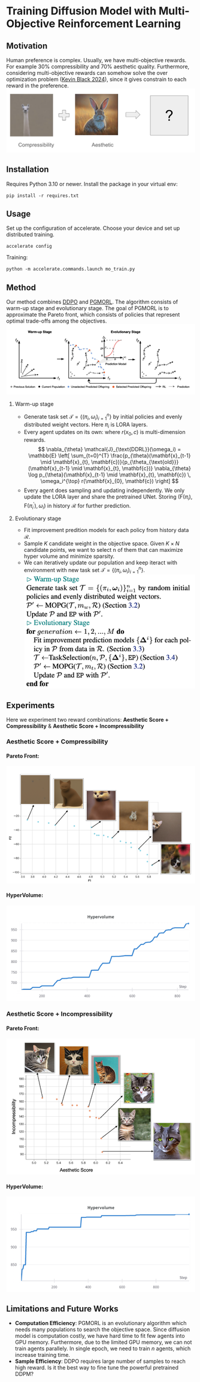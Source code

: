 # Training Diffusion Model with Multi-Objective Reinforcement Learning

## Motivation
Human preference is complex. Usually, we have multi-objective rewards. For example 30% compressibility and 70% aesthetic quality. Furthermore, considering multi-objective rewards can somehow solve the over optimization problem ([Kevin Black 2024](https://arxiv.org/pdf/2305.13301)), since it gives constrain to each reward in the preference.
![](ddpo/assets/img/intro.png)

## Installation
Requires Python 3.10 or newer. Install the package in your virtual env:
```shell
pip install -r requires.txt
```

## Usage
Set up the configuration of accelerate. Choose your device and set up distributed training.
```shell
accelerate config
```
Training:
```shell
python -m accelerate.commands.launch mo_train.py
```

## Method
Our method combines [DDPO](https://arxiv.org/pdf/2305.13301) and [PGMORL](https://people.csail.mit.edu/jiex/papers/PGMORL/paper.pdf). The algorithm consists of warm-up stage and evolutionary stage. The goal of PGMORL is to approximate the Pareto front, which consists of policies that represent optimal trade-offs among the objectives.
![image](ddpo/assets/img/pgmorl.png)

1. Warm-up stage
    - Generate task set $\mathcal{T}=\{(\pi_i,\omega_i)_{i=1}^n\}$ by initial policies and evenly distributed weight vectors. Here $\pi_i$ is LORA layers.
    - Every agent updates on its own: where $r(x_0,c)$ is multi-dimension rewards.
$$
\nabla_{\theta} \mathcal{J}_{\text{DDRL}}(\omega_i) = \mathbb{E} \left[ \sum_{t=0}^{T} \frac{p_{\theta}(\mathbf{x}_{t-1} \mid \mathbf{x}_{t}, \mathbf{c})}{p_{\theta_{\text{old}}}(\mathbf{x}_{t-1} \mid \mathbf{x}_{t}, \mathbf{c})} \nabla_{\theta} \log p_{\theta}(\mathbf{x}_{t-1} \mid \mathbf{x}_{t}, \mathbf{c}) \, \omega_i^{\top} r(\mathbf{x}_{0}, \mathbf{c}) \right]
$$
    - Every agent does sampling and updating independently. We only update the LORA layer and share the pretrained UNet. Storing $(\text{F}(\pi_i), \text{F}(\pi_i^{'}), \omega_i)$ in history $\mathcal{R}$ for further prediction.

2. Evolutionary stage 
    - Fit improvement predition models for each policy from history data $\mathcal{R}$.
    - Sample $K$ candidate weight in the objective space. Given $K \times N$ candidate points, we want to select n of them that can maximize hyper volume and minimize sparsity.
    - We can iteratively update our population and keep iteract with environment with new task set $\mathcal{T}=\{(\pi_i,\omega_i)_{i=1}^n\}$.
![](ddpo/assets/img/method.png)

## Experiments
Here we experiment two reward combinations: **Aesthetic Score + Compressibility** & **Aesthetic Score + Incompressibility**
### Aesthetic Score + Compressibility
#### Pareto Front:
![](ddpo/assets/img/AESCOM.png)
#### HyperVolume:
![](ddpo/assets/img/AESCOM_HV.png)


### Aesthetic Score + Incompressibility
#### Pareto Front:
![](ddpo/assets/img/AESIN.png)
#### HyperVolume:
![](ddpo/assets/img/AESIN_HV.png)


## Limitations and Future Works
- **Computation Efficiency**: PGMORL is an evolutionary algorithm which needs many populations to search the objective space. Since diffusion model is computation costly, we have hard time to fit few agents into GPU memory. Furthermore, due to the limited GPU memory, we can not train agents parallely. In single epoch, we need to train $n$ agents, which increase training time.
- **Sample Efficiency**: DDPO requires large number of samples to reach high reward. Is it the best way to fine tune the powerful pretrained DDPM?